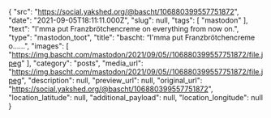 {
  "src": "https://social.yakshed.org/@bascht/106880399557751872",
  "date": "2021-09-05T18:11:11.000Z",
  "slug": null,
  "tags": [
    "mastodon"
  ],
  "text": "I'mma put Franzbrötchencreme on everything from now on.",
  "type": "mastodon_toot",
  "title": "bascht: “I'mma put Franzbrötchencreme o……",
  "images": [
    "https://img.bascht.com/mastodon/2021/09/05//106880399557751872/file.jpeg"
  ],
  "category": "posts",
  "media_url": "https://img.bascht.com/mastodon/2021/09/05//106880399557751872/file.jpeg",
  "description": null,
  "preview_url": null,
  "original_url": "https://social.yakshed.org/@bascht/106880399557751872",
  "location_latitude": null,
  "additional_payload": null,
  "location_longitude": null
}